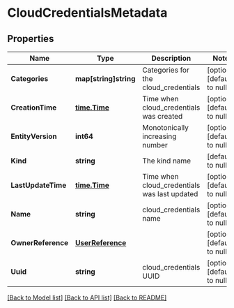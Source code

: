 # CloudCredentialsMetadata

## Properties
Name | Type | Description | Notes
------------ | ------------- | ------------- | -------------
**Categories** | **map[string]string** | Categories for the cloud_credentials | [optional] [default to null]
**CreationTime** | [**time.Time**](time.Time.md) | Time when cloud_credentials was created | [optional] [default to null]
**EntityVersion** | **int64** | Monotonically increasing number | [optional] [default to null]
**Kind** | **string** | The kind name | [default to null]
**LastUpdateTime** | [**time.Time**](time.Time.md) | Time when cloud_credentials was last updated | [optional] [default to null]
**Name** | **string** | cloud_credentials name | [optional] [default to null]
**OwnerReference** | [**UserReference**](user_reference.md) |  | [optional] [default to null]
**Uuid** | **string** | cloud_credentials UUID | [optional] [default to null]

[[Back to Model list]](../README.md#documentation-for-models) [[Back to API list]](../README.md#documentation-for-api-endpoints) [[Back to README]](../README.md)
